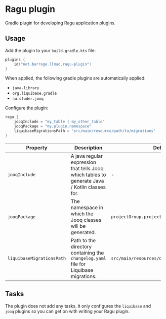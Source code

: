 # Ragu plugin

Gradle plugin for developing Ragu application plugins.

## Usage

Add the plugin to your `build.gradle.kts` file:

```kotlin
plugins {
    id("net.barrage.llmao.ragu-plugin")
}
```

When applied, the following gradle plugins are automatically applied:

- `java-library`
- `org.liquibase.gradle`
- `nu.studer.jooq`

Configure the plugin:

```kotlin
ragu {
    jooqInclude = "my_table | my_other_table"
    jooqPackage = "my.plugin.namespace"
    liquibaseMigrationsPath = "src/main/resource/path/to/migrations"
}
```

| Property                  | Description                                                                                   | Default value                                    |
|---------------------------|-----------------------------------------------------------------------------------------------|--------------------------------------------------|
| `jooqInclude`             | A java regular expression that tells Jooq which tables to generate Java / Kotlin classes for. | -                                                |
| `jooqPackage`             | The namespace in which the Jooq classes will be generated.                                    | `projectGroup.projectName`                       |
| `liquibaseMigrationsPath` | Path to the directory containing the `changelog.yaml` file for Liquibase migrations.          | `src/main/resources/db/migrations/{projectName}` |

## Tasks

The plugin does not add any tasks, it only configures the `liquibase` and `jooq` plugins so you can get on with writing
your Ragu plugin.
